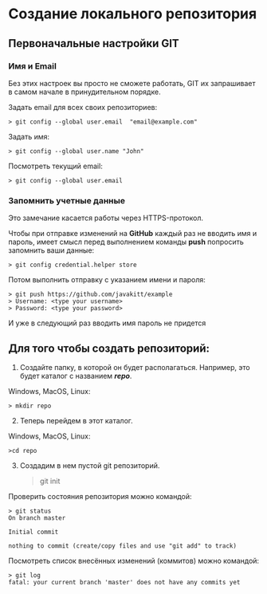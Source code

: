 # Создание локального репозитория

## Первоначальные настройки GIT

### **Имя и Email**

Без этих настроек вы просто не сможете работать, GIT их запрашивает в самом начале в принудительном порядке.

Задать email для всех своих репозиториев:

    > git config --global user.email  "email@example.com"

Задать имя:

    > git config --global user.name "John"

Посмотреть текущий email:

    > git config --global user.email

### **Запомнить учетные данные**

Это замечание касается работы через HTTPS-протокол.

Чтобы при отправке изменений на **GitHub** каждый раз не вводить имя и пароль, имеет смысл перед выполнением команды **push** попросить запомнить ваши данные:

    > git config credential.helper store

Потом выполнить отправку с указанием имени и пароля:

    > git push https://github.com/javakitt/example
    > Username: <type your username>
    > Password: <type your password>

И уже в следующий раз вводить имя пароль не придется



## **Для того чтобы создать репозиторий:**
1. Создайте папку, в которой он будет располагаться. Например, это будет каталог с названием ***repo***.

Windows, MacOS, Linux:

    > mkdir repo

2. Теперь перейдем в этот каталог.

Windows, MacOS, Linux:

    >cd repo
3. Создадим в нем пустой git репозиторий.

    > git init

Проверить состояния репозитория можно командой: 

    > git status
    On branch master

    Initial commit

    nothing to commit (create/copy files and use "git add" to track)

Посмотреть список внесённых изменений (коммитов) можно командой:

    > git log
    fatal: your current branch 'master' does not have any commits yet